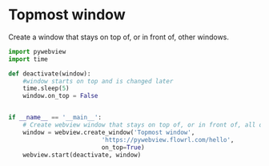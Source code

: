 # Topmost window

Create a window that stays on top of, or in front of, other windows.

``` python
import pywebview
import time

def deactivate(window):
    #window starts on top and is changed later
    time.sleep(5)
    window.on_top = False


if __name__ == '__main__':
    # Create webview window that stays on top of, or in front of, all other windows
    window = webview.create_window('Topmost window',
                          'https://pywebview.flowrl.com/hello',
                          on_top=True)
    webview.start(deactivate, window)
```